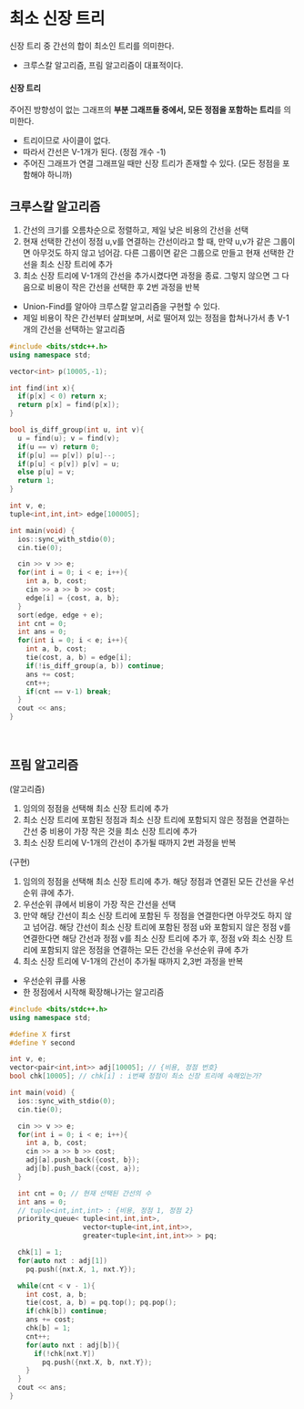 # 최소 신장 트리

신장 트리 중 간선의 합이 최소인 트리를 의미한다.

-   크루스칼 알고리즘, 프림 알고리즘이 대표적이다.

#### 신장 트리

주어진 방향성이 없는 그래프의 **부분 그래프들 중에서, 모든 정점을 포함하는 트리**를 의미한다.

-   트리이므로 사이클이 없다.
-   따라서 간선은 V-1개가 된다. (정점 개수 -1)
-   주어진 그래프가 연결 그래프일 때만 신장 트리가 존재할 수 있다. (모든 정점을 포함해야 하니까)

## 크루스칼 알고리즘

1. 간선의 크기를 오름차순으로 정렬하고, 제일 낮은 비용의 간선을 선택
2. 현재 선택한 간선이 정점 u,v를 연결하는 간선이라고 할 때, 만약 u,v가 같은 그룹이면 아무것도 하지 않고 넘어감. 다른 그룹이면 같은 그룹으로 만들고 현재 선택한 간선을 최소 신장 트리에 추가
3. 최소 신장 트리에 V-1개의 간선을 추가시켰다면 과정을 종료. 그렇지 않으면 그 다음으로 비용이 작은 간선을 선택한 후 2번 과정을 반복

-   Union-Find를 알아야 크루스칼 알고리즘을 구현할 수 있다.
-   제일 비용이 작은 간선부터 살펴보며, 서로 떨어져 있는 정점을 합쳐나가서 총 V-1개의 간선을 선택하는 알고리즘

```c++
#include <bits/stdc++.h>
using namespace std;

vector<int> p(10005,-1);

int find(int x){
  if(p[x] < 0) return x;
  return p[x] = find(p[x]);
}

bool is_diff_group(int u, int v){
  u = find(u); v = find(v);
  if(u == v) return 0;
  if(p[u] == p[v]) p[u]--;
  if(p[u] < p[v]) p[v] = u;
  else p[u] = v;
  return 1;
}

int v, e;
tuple<int,int,int> edge[100005];

int main(void) {
  ios::sync_with_stdio(0);
  cin.tie(0);

  cin >> v >> e;
  for(int i = 0; i < e; i++){
    int a, b, cost;
    cin >> a >> b >> cost;
    edge[i] = {cost, a, b};
  }
  sort(edge, edge + e);
  int cnt = 0;
  int ans = 0;
  for(int i = 0; i < e; i++){
    int a, b, cost;
    tie(cost, a, b) = edge[i];
    if(!is_diff_group(a, b)) continue;
    ans += cost;
    cnt++;
    if(cnt == v-1) break;
  }
  cout << ans;
}
```

<br/>

## 프림 알고리즘

(알고리즘)

1. 임의의 정점을 선택해 최소 신장 트리에 추가
2. 최소 신장 트리에 포함된 정점과 최소 신장 트리에 포함되지 않은 정점을 연결하는 간선 중 비용이 가장 작은 것을 최소 신장 트리에 추가
3. 최소 신장 트리에 V-1개의 간선이 추가될 때까지 2번 과정을 반복

(구현)

1. 임의의 정점을 선택해 최소 신장 트리에 추가. 해당 정점과 연결된 모든 간선을 우선순위 큐에 추가.
2. 우선순위 큐에서 비용이 가장 작은 간선을 선택
3. 만약 해당 간선이 최소 신장 트리에 포함된 두 정점을 연결한다면 아무것도 하지 않고 넘어감. 해당 간선이 최소 신장 트리에 포함된 정점 u와 포함되지 않은 정점 v를 연결한다면 해당 간선과 정점 v를 최소 신장 트리에 추가 후, 정점 v와 최소 신장 트리에 포함되지 않은 정점을 연결하는 모든 간선을 우선순위 큐에 추가
4. 최소 신장 트리에 V-1개의 간선이 추가될 때까지 2,3번 과정을 반복

-   우선순위 큐를 사용
-   한 정점에서 시작해 확장해나가는 알고리즘

```c++
#include <bits/stdc++.h>
using namespace std;

#define X first
#define Y second

int v, e;
vector<pair<int,int>> adj[10005]; // {비용, 정점 번호}
bool chk[10005]; // chk[i] : i번째 정점이 최소 신장 트리에 속해있는가?

int main(void) {
  ios::sync_with_stdio(0);
  cin.tie(0);

  cin >> v >> e;
  for(int i = 0; i < e; i++){
    int a, b, cost;
    cin >> a >> b >> cost;
    adj[a].push_back({cost, b});
    adj[b].push_back({cost, a});
  }

  int cnt = 0; // 현재 선택된 간선의 수
  int ans = 0;
  // tuple<int,int,int> : {비용, 정점 1, 정점 2}
  priority_queue< tuple<int,int,int>,
                  vector<tuple<int,int,int>>,
                  greater<tuple<int,int,int>> > pq;

  chk[1] = 1;
  for(auto nxt : adj[1])
    pq.push({nxt.X, 1, nxt.Y});

  while(cnt < v - 1){
    int cost, a, b;
    tie(cost, a, b) = pq.top(); pq.pop();
    if(chk[b]) continue;
    ans += cost;
    chk[b] = 1;
    cnt++;
    for(auto nxt : adj[b]){
      if(!chk[nxt.Y])
        pq.push({nxt.X, b, nxt.Y});
    }
  }
  cout << ans;
}
```
